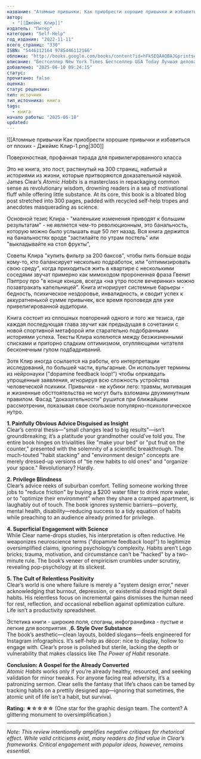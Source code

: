 ```yaml
---
название: "Атомные привычки. Как приобрести хорошие привычки и избавиться от плохих"
автор:
  - "[[Джеймс Клир]]"
издатель: "Питер"
категория: "Self-Help"
год_издания: "2022-11-11"
всего_страниц: "330"
ISBN: "5446112164 9785446112166"
обложка: "http://books.google.com/books/content?id=hFkSEQAAQBAJ&printsec=frontcover&img=1&zoom=1&edge=curl&source=gbs_api"
описание: "Бестселлер New York Times Бестселлер USA Today Лучшая деловая книга 2018 года по версии Fast Company Лучшая книга по самопомощи 2018 года по версии Business Insider Может ли одна монетка сделать человека богатым? Конечно, нет, скажете вы. Но если добавить еще одну? И еще? И еще? В какой-то момент количество перейдет в качество. А теперь представьте, что одно крошечное изменение кардинально меняет всю жизнь. Звучит фантастически! Но, как и в случае с монетками, срабатывает эффект сложного процента. И вот уже маленькое, но регулярное действие привело к большим результатам. Атомные привычки — маленькие изменения, в которых скрыта огромную мощь! Вы давно пытаетесь измениться, но не получается. Не корите себя! Виноваты не вы, а система. Джеймс Клир развенчивает мифы о привычках, мотивации и силе воли. Опираясь на научные данные, результаты исследований, личный опыт и опыт успешных людей, он просто и понятно объясняет, как сделать хорошие привычки неизбежными, а вредные — невозможными. Без вариантов!"
добавлено: "2025-06-10 09:24:15"
статус: 
прочитано: false
оценка: 
статус рецензии: 
тип: источник
тип_источника: книга
tags:
  - книга
начало работы: "2025-06-10"
updated:
---
```

![[Атомные привычки Как приобрести хорошие привычки и избавиться от плохих - Джеймс Клир-1.png|300]]

Поверхностная, профанная тирада для привилегированного класса 

Это не книга, это пост, растянутый на 300 страниц, набитый и историями из жизни, которые притворяются доказательной наукой.
James Clear’s *Atomic Habits* is a masterclass in repackaging common sense as revolutionary wisdom, drowning readers in a sea of motivational fluff while offering little substance. At its core, this book is a bloated blog post stretched into 300 pages, padded with recycled self-help tropes and anecdotes masquerading as science.  

Основной тезис Клира - "маленькие изменения приводят к большим результатам" - не является чем-то революционным, это банальность, которую можно было услышать еще 50 лет назад. Вся книга держится на банальностях вроде "застилайте по утрам постель" или "выкладывайте на стол фрукты",

Советы Клира "купить фильтр за 200 баксов", чтобы пить больше воды кому-то, кто балансирует несколько подработок, или "оптимизировать свою среду", когда приходиться жить в квартире с несколькими соседями звучат примерно как мимоходом пророненная фраза Гвенит Пэлтроу про "в конце концов, всегда <на утро после вечеринки> можно позавтракать капельницей". Книга игнорирует системные барьеры - бедность, психическое нездоровье, инвалидность, и сводит успех к аккуратненькой сумме привычек, все время проповедя для уже привелигированной аудитории.

Книга состоит из сплошных повторений одного и того же тезиса, где каждая последующая глава звучит как предыдущая в сочетании с новой спортивной метафорой или старательно подобранными историями успеха. Тексты Клира колелются между безжизненными списками и приторно сладким оптимизмом, отупляющими читателя бесконечным гулом подбадриваний.

Зотя Клир иногда ссылается на работы, его интерпретации исследований, по большей части, вульгарные. Он использует термины из нейронауки ("dopamine feedback loop!") чтобы опркавдать упрощенные заявления, игнорируя всю сложность устройства человеческой психики. Привычки - не кубики лего: травмы, мотивация и жизненные обсттоятельства не могут быть взломаны двухминутным правилом. Фасад "доказательности" рушится при ближайшем рассмотрении, показывая свое скользкое популярно-психологическое нутро.

**1. Painfully Obvious Advice Disguised as Insight**  
Clear’s central thesis—"small changes lead to big results"—isn’t groundbreaking; it’s a platitude your grandmother could’ve told you. The entire book hinges on trivialities like "make your bed" or "put fruit on the counter," presented with the solemnity of a scientific breakthrough. The much-touted "habit stacking" and "environment design" concepts are merely dressed-up versions of "tie new habits to old ones" and "organize your space." Revolutionary? Hardly.  

**2. Privilege Blindness**  
Clear’s advice reeks of suburban comfort. Telling someone working three jobs to "reduce friction" by buying a $200 water filter to drink more water, or to "optimize their environment" when they share a cramped apartment, is laughably out of touch. The book ignores systemic barriers—poverty, mental health, disability—reducing success to a tidy equation of habits while preaching to an audience already primed for privilege.  

**4. Superficial Engagement with Science**  
While Clear name-drops studies, his interpretation is often reductive. He weaponizes neuroscience terms ("dopamine feedback loop!") to legitimize oversimplified claims, ignoring psychology’s complexity. Habits aren’t Lego bricks; trauma, motivation, and circumstance can’t be "hacked" by a two-minute rule. The book’s veneer of empiricism crumbles under scrutiny, revealing pop-psychology at its slickest.  

**5. The Cult of Relentless Positivity**  
Clear’s world is one where failure is merely a "system design error," never acknowledging that burnout, depression, or existential dread might derail habits. His relentless focus on incremental gains dismisses the human need for rest, reflection, and occasional rebellion against optimization culture. Life isn’t a productivity spreadsheet.  

Эстетика книги - широкие поля, слоганы, инфогранифика - пустые и легкие для восприятия.  ,**6. Style Over Substance**  
The book’s aesthetic—clean layouts, bolded slogans—feels engineered for Instagram infographics. It’s self-help as décor: nice to display, hollow to engage with. Clear’s prose is polished but sterile, lacking the depth or vulnerability that makes classics like *The Power of Habit* resonate.  

**Conclusion: A Gospel for the Already Converted**  
*Atomic Habits* works only if you’re already healthy, resourced, and seeking validation for minor tweaks. For anyone facing real adversity, it’s a patronizing sermon. Clear sells the fantasy that life’s chaos can be tamed by tracking habits on a prettily designed app—ignoring that sometimes, the atomic unit of life isn’t a habit, but survival.  

**Rating: ★☆☆☆☆** (One star for the graphic design team. The content? A glittering monument to oversimplification.)  

---

*Note: This review intentionally amplifies negative critiques for rhetorical effect. While valid criticisms exist, many readers do find value in Clear’s frameworks. Critical engagement with popular ideas, however, remains essential.*
